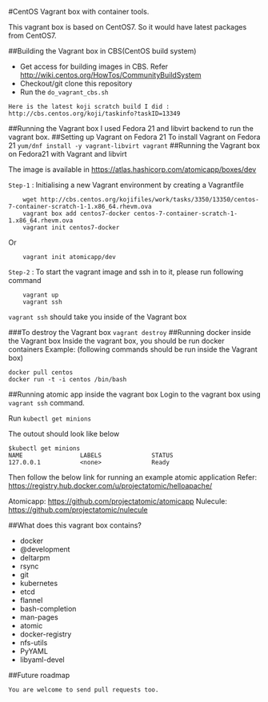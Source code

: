 #CentOS Vagrant box with container tools.

This vagrant box is based on CentOS7. So it would have latest packages from CentOS7.

##Building the Vagrant box in CBS(CentOS build system)
* Get access for building images in CBS. Refer http://wiki.centos.org/HowTos/CommunityBuildSystem
* Checkout/git clone this repository
* Run the ```do_vagrant_cbs.sh```

```Here is the latest koji scratch build I did : http://cbs.centos.org/koji/taskinfo?taskID=13349```

##Running the Vagrant box
I used Fedora 21 and libvirt backend to run the vagrant box. 
##Setting up Vagrant on Fedora 21
To install Vagrant on Fedora 21
```yum/dnf install -y vagrant-libvirt vagrant```
##Running the Vagrant box on Fedora21 with Vagrant and libvirt

The image is available in https://atlas.hashicorp.com/atomicapp/boxes/dev

`Step-1` : Initialising a new Vagrant environment by creating a Vagrantfile
``` 
    wget http://cbs.centos.org/kojifiles/work/tasks/3350/13350/centos-7-container-scratch-1-1.x86_64.rhevm.ova
    vagrant box add centos7-docker centos-7-container-scratch-1-1.x86_64.rhevm.ova
    vagrant init centos7-docker
```
Or
```
    vagrant init atomicapp/dev
```
`Step-2` : To start the vagrant image and ssh in to it, please run following command
```
    vagrant up
    vagrant ssh
```
`vagrant ssh` should take you inside of the Vagrant box

###To destroy the Vagrant box
```vagrant destroy```
##Running docker inside the Vagrant box
Inside the vagrant box, you should be run docker containers
Example: (following commands should be run inside the Vagrant box)
```
docker pull centos
docker run -t -i centos /bin/bash
```

##Running atomic app inside the vagrant box
Login to the vagrant box using `vagrant ssh` command. 

Run ```kubectl get minions```

The outout should look like below
```
$kubectl get minions
NAME                LABELS              STATUS
127.0.0.1           <none>              Ready
```

Then follow the below link for running an example atomic application
Refer: https://registry.hub.docker.com/u/projectatomic/helloapache/

Atomicapp: https://github.com/projectatomic/atomicapp
Nulecule: https://github.com/projectatomic/nulecule
 
##What does this vagrant box contains?
* docker
* @development
* deltarpm
* rsync
* git
* kubernetes
* etcd
* flannel
* bash-completion
* man-pages
* atomic
* docker-registry
* nfs-utils
* PyYAML
* libyaml-devel

##Future roadmap

`You are welcome to send pull requests too.`
